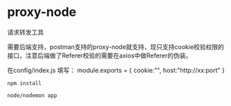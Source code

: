 # proxy-node
请求转发工具

需要后端支持，postman支持的proxy-node就支持，现只支持cookie校验权限的接口，注意后端做了Referer校验的需要在axios中做Referer的伪装。

在config/index.js 填写：
module.exports = {
    cookie:"",
    host:"http://xx:port"
}

    npm install
    
    node/nodemon app

